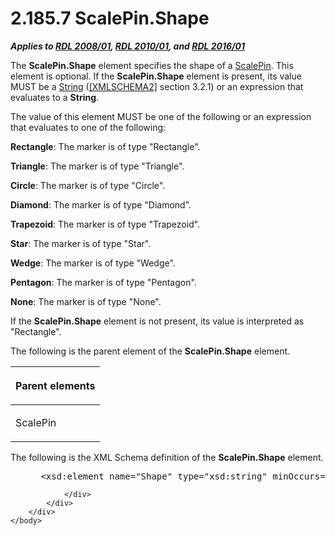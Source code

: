 <html dir="LTR" xmlns:mshelp="http://msdn.microsoft.com/mshelp" xmlns:ddue="http://ddue.schemas.microsoft.com/authoring/2003/5" xmlns:xlink="http://www.w3.org/1999/xlink" xmlns:tool="http://www.microsoft.com/tooltip">
    <head>
        <meta http-equiv="Content-Type" content="text/html; CHARSET=utf-8"></meta>
        <meta name="save" content="history"></meta>
        <title>2.185.7 ScalePin.Shape</title>
        <xml>
            <mshelp:toctitle title="2.185.7 ScalePin.Shape"></mshelp:toctitle>
            <mshelp:rltitle title="[MS-RDL]: ScalePin.Shape"></mshelp:rltitle>
            <mshelp:keyword index="A" term="3300f4f6-c55f-479a-b82b-e39666f87bcf"></mshelp:keyword>
            <mshelp:attr name="DCSext.ContentType" value="open specification"></mshelp:attr>
            <mshelp:attr name="AssetID" value="3300f4f6-c55f-479a-b82b-e39666f87bcf"></mshelp:attr>
            <mshelp:attr name="TopicType" value="kbRef"></mshelp:attr>
            <mshelp:attr name="DCSext.Title" value="[MS-RDL]: ScalePin.Shape" />
        </xml>
    </head>
    <body>
        <div id="header">
            <h1 class="heading">2.185.7 ScalePin.Shape</h1>
        </div>
        <div id="mainSection">
            <div id="mainBody">
                <div id="allHistory" class="saveHistory"></div>
                <div id="sectionSection0" class="section" name="collapseableSection">
                    

<p><b><i>Applies to </i></b><a href="1e855f94-4617-47e4-b89e-0856c6cb420f.html"><b><i>RDL 2008/01</i></b></a><b><i>,
</i></b><a href="3428e690-a348-4ec7-8a6a-8efb42d2cdee.html"><b><i>RDL 2010/01</i></b></a><b><i>,
and </i></b><a href="52ce3983-2bfc-4e72-9359-42aaf5fe4509.html"><b><i>RDL 2016/01</i></b></a></p>

<p>The <b>ScalePin.Shape</b> element specifies the shape of a <a href="b04b7ea8-b15d-4c22-a1e2-c8ac4f7f01b0.html">ScalePin</a>. This element is
optional. If the <b>ScalePin.Shape</b> element is present, its value MUST be a <a href="1ed81ef3-a683-45e3-aaad-bd2bbe71bc3d.html">String</a> (<a href="https://go.microsoft.com/fwlink/?LinkId=90610">[XMLSCHEMA2]</a> section
3.2.1) or an expression that evaluates to a <b>String</b>. </p>

<p>The value of this element MUST be one of the following or an
expression that evaluates to one of the following:</p>

<p><b>Rectangle</b>: The marker is of type
&quot;Rectangle&quot;.</p>

<p><b>Triangle</b>: The marker is of type
&quot;Triangle&quot;.</p>

<p><b>Circle</b>: The marker is of type
&quot;Circle&quot;.</p>

<p><b>Diamond</b>: The marker is of type
&quot;Diamond&quot;.</p>

<p><b>Trapezoid</b>: The marker is of type
&quot;Trapezoid&quot;.</p>

<p><b>Star</b>: The marker is of type &quot;Star&quot;.</p>

<p><b>Wedge</b>: The marker is of type
&quot;Wedge&quot;.</p>

<p><b>Pentagon</b>: The marker is of type
&quot;Pentagon&quot;.</p>

<p><b>None</b>: The marker is of type &quot;None&quot;.</p>

<p>If the <b>ScalePin.Shape</b> element is not present, its
value is interpreted as &quot;Rectangle&quot;.</p>

<p>The following is the parent element of the <b>ScalePin.Shape</b>
element.</p>

<table>
 <thead>
  <tr>
   <th>
   <p>Parent elements</p>
   </th>
  </tr>
 </thead>
 <tr>
  <td>
  <p>ScalePin </p>
  </td>
 </tr>
</table>

<p>The following is the XML Schema definition of the <b>ScalePin.Shape</b>
element.</p>

<dl>
<dd>
<div><pre> &lt;xsd:element name=&quot;Shape&quot; type=&quot;xsd:string&quot; minOccurs=&quot;0&quot;&gt;
</pre></div>
</dd></dl>


                </div>
            </div>
        </div>
    </body>
</html>